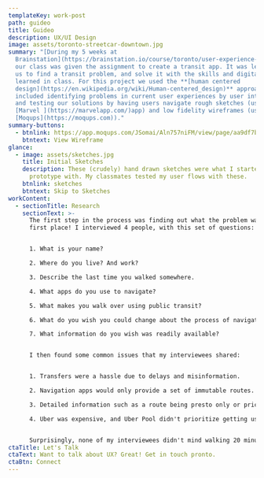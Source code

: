 ```yaml
---
templateKey: work-post
path: guideo
title: Guideo
description: UX/UI Design
image: assets/toronto-streetcar-downtown.jpg
summary: "[During my 5 weeks at
  Brainstation](https://brainstation.io/course/toronto/user-experience-design),
  our class was given the assignment to create a transit app. It was left up to
  us to find a transit problem, and solve it with the skills and digital tools
  learned in class. For this project we used the **[human centered
  design](https://en.wikipedia.org/wiki/Human-centered_design)** approach which
  included identifying problems in current user experiences by user interviews
  and testing our solutions by having users navigate rough sketches (using the
  [Marvel ](https://marvelapp.com/)app) and low fidelity wireframes (using
  [Moqups](https://moqups.com))."
summary-buttons:
  - btnlink: https://app.moqups.com/JSomai/Aln757niFM/view/page/aa9df7b72
    btntext: View Wireframe
glance:
  - image: assets/sketches.jpg
    title: Initial Sketches
    description: These (crudely) hand drawn sketches were what I started to
      prototype with. My classmates tested my user flows with these.
    btnlink: sketches
    btntext: Skip to Sketches
workContent:
  - sectionTitle: Research
    sectionText: >-
      The first step in the process was finding out what the problem was in the
      first place! I interviewed 4 people, with this set of questions:


      1. What is your name?

      2. Where do you live? And work?

      3. Describe the last time you walked somewhere.

      4. What apps do you use to navigate?

      5. What makes you walk over using public transit?

      6. What do you wish you could change about the process of navigating somewhere?

      7. What information do you wish was readily available?


      I then found some common issues that my interviewees shared:


      1. Transfers were a hassle due to delays and misinformation.

      2. Navigation apps would only provide a set of immutable routes. Users couldn't change parts of a route, so that they could walk halfway instead of using a streetcar.

      3. Detailed information such as a route being presto only or pricing information wasn't easily found.

      4. Uber was expensive, and Uber Pool didn't prioritize getting users there on time.


      Surprisingly, none of my interviewees didn't mind walking 20 minutes if they didn't need to take another streetcar or bus.
ctaTitle: Let's Talk
ctaText: Want to talk about UX? Great! Get in touch pronto.
ctaBtn: Connect
---
```

